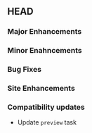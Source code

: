 ## HEAD

### Major Enhancements

### Minor Enahncements

### Bug Fixes

### Site Enhancements

### Compatibility updates
  * Update `preview` task

